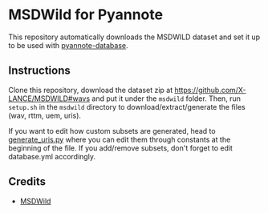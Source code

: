 # MSDWild for Pyannote

This repository automatically downloads the MSDWILD dataset and set it up to be used with [pyannote-database](https://github.com/pyannote/pyannote-database).

## Instructions

Clone this repository, download the dataset zip at https://github.com/X-LANCE/MSDWILD#wavs and put it under the `msdwild` folder.
Then, run `setup.sh` in the `msdwild` directory to download/extract/generate the files (wav, rttm, uem, uris).

If you want to edit how custom subsets are generated, head to [generate_uris.py](generate_uris.py) where you can edit them through constants at the beginning of the file. If you add/remove subsets, don't forget to edit database.yml accordingly.

## Credits

- [MSDWild](https://github.com/X-LANCE/MSDWILD)